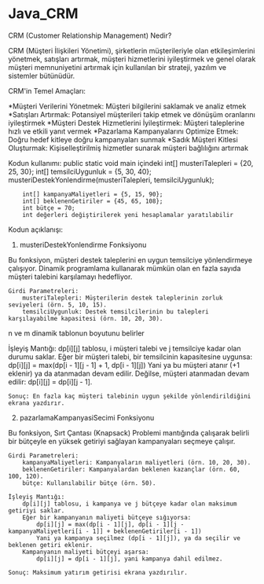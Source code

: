 # Java_CRM

CRM (Customer Relationship Management) Nedir?

CRM (Müşteri İlişkileri Yönetimi), şirketlerin müşterileriyle olan etkileşimlerini yönetmek, satışları artırmak, müşteri hizmetlerini iyileştirmek ve genel olarak müşteri memnuniyetini artırmak için kullanılan bir strateji, yazılım ve sistemler bütünüdür.

 CRM'in Temel Amaçları:

 *Müşteri Verilerini Yönetmek: Müşteri bilgilerini saklamak ve analiz etmek
 *Satışları Artırmak: Potansiyel müşterileri takip etmek ve dönüşüm oranlarını iyileştirmek
 *Müşteri Destek Hizmetlerini İyileştirmek: Müşteri taleplerine hızlı ve etkili yanıt vermek
 *Pazarlama Kampanyalarını Optimize Etmek: Doğru hedef kitleye doğru kampanyaları sunmak
 *Sadık Müşteri Kitlesi Oluşturmak: Kişiselleştirilmiş hizmetler sunarak müşteri bağlılığını artırmak



 Kodun kullanımı:
    public static void main içindeki
     int[] musteriTalepleri = {20, 25, 30};
        int[] temsilciUygunluk = {5, 30, 40};
        musteriDestekYonlendirme(musteriTalepleri, temsilciUygunluk);

        
        int[] kampanyaMaliyetleri = {5, 15, 90};
        int[] beklenenGetiriler = {45, 65, 108};
        int bütçe = 70;
        int değerleri değiştirilerek yeni hesaplamalar yaratılabilir




Kodun açıklanışı:
1. musteriDestekYonlendirme Fonksiyonu

Bu fonksiyon, müşteri destek taleplerini en uygun temsilciye yönlendirmeye çalışıyor. Dinamik programlama kullanarak mümkün olan en fazla sayıda müşteri talebini karşılamayı hedefliyor.

    Girdi Parametreleri:
        musteriTalepleri: Müşterilerin destek taleplerinin zorluk seviyeleri (örn. 5, 10, 15).
        temsilciUygunluk: Destek temsilcilerinin bu talepleri karşılayabilme kapasitesi (örn. 10, 20, 30).

n ve m dinamik tablonun boyutunu belirler
    
İşleyiş Mantığı:
        dp[i][j] tablosu, i müşteri talebi ve j temsilciye kadar olan durumu saklar.
        Eğer bir müşteri talebi, bir temsilcinin kapasitesine uygunsa:
            dp[i][j] = max(dp[i - 1][j - 1] + 1, dp[i - 1][j])
            Yani ya bu müşteri atanır (+1 eklenir) ya da atanmadan devam edilir.
        Değilse, müşteri atanmadan devam edilir: dp[i][j] = dp[i][j - 1].

    Sonuç: En fazla kaç müşteri talebinin uygun şekilde yönlendirildiğini ekrana yazdırır.





2. pazarlamaKampanyasiSecimi Fonksiyonu

Bu fonksiyon, Sırt Çantası (Knapsack) Problemi mantığında çalışarak belirli bir bütçeyle en yüksek getiriyi sağlayan kampanyaları seçmeye çalışır.

    Girdi Parametreleri:
        kampanyaMaliyetleri: Kampanyaların maliyetleri (örn. 10, 20, 30).
        beklenenGetiriler: Kampanyalardan beklenen kazançlar (örn. 60, 100, 120).
        bütçe: Kullanılabilir bütçe (örn. 50).

    İşleyiş Mantığı:
        dp[i][j] tablosu, i kampanya ve j bütçeye kadar olan maksimum getiriyi saklar.
        Eğer bir kampanyanın maliyeti bütçeye sığıyorsa:
            dp[i][j] = max(dp[i - 1][j], dp[i - 1][j - kampanyaMaliyetleri[i - 1]] + beklenenGetiriler[i - 1])
            Yani ya kampanya seçilmez (dp[i - 1][j]), ya da seçilir ve beklenen getiri eklenir.
        Kampanyanın maliyeti bütçeyi aşarsa:
            dp[i][j] = dp[i - 1][j], yani kampanya dahil edilmez.

    Sonuç: Maksimum yatırım getirisi ekrana yazdırılır.


   
